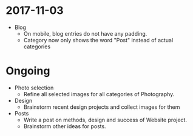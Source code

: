 # 2017-11-03
* Blog
  * On mobile, blog entries do not have any padding.
  * Category now only shows the word "Post" instead of actual categories

# Ongoing
* Photo selection
  * Refine all selected images for all categories of Photography.
* Design
  * Brainstorm recent design projects and collect images for them
* Posts
  * Write a post on methods, design and success of Website project.
  * Brainstorm other ideas for posts.
